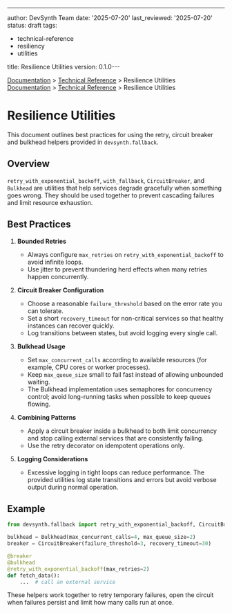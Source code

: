 ---
author: DevSynth Team
date: '2025-07-20'
last_reviewed: '2025-07-20'
status: draft
tags:
  - technical-reference
  - resiliency
  - utilities

title: Resilience Utilities
version: 0.1.0---

<div class="breadcrumbs">
<a href="../index.md">Documentation</a> &gt; <a href="index.md">Technical Reference</a> &gt; Resilience Utilities
</div>

<div class="breadcrumbs">
<a href="../index.md">Documentation</a> &gt; <a href="index.md">Technical Reference</a> &gt; Resilience Utilities
</div>

# Resilience Utilities

This document outlines best practices for using the retry, circuit breaker and
bulkhead helpers provided in `devsynth.fallback`.

## Overview

`retry_with_exponential_backoff`, `with_fallback`, `CircuitBreaker`, and
`Bulkhead` are utilities that help services degrade gracefully when something
goes wrong. They should be used together to prevent cascading failures and limit
resource exhaustion.

## Best Practices

1. **Bounded Retries**
   - Always configure `max_retries` on `retry_with_exponential_backoff` to avoid
     infinite loops.
   - Use jitter to prevent thundering herd effects when many retries happen
     concurrently.

2. **Circuit Breaker Configuration**
   - Choose a reasonable `failure_threshold` based on the error rate you can
     tolerate.
   - Set a short `recovery_timeout` for non-critical services so that healthy
     instances can recover quickly.
   - Log transitions between states, but avoid logging every single call.

3. **Bulkhead Usage**
   - Set `max_concurrent_calls` according to available resources (for example,
     CPU cores or worker processes).
   - Keep `max_queue_size` small to fail fast instead of allowing unbounded
     waiting.
   - The Bulkhead implementation uses semaphores for concurrency control;
     avoid long-running tasks when possible to keep queues flowing.

4. **Combining Patterns**
   - Apply a circuit breaker inside a bulkhead to both limit concurrency and
     stop calling external services that are consistently failing.
   - Use the retry decorator on idempotent operations only.

5. **Logging Considerations**
   - Excessive logging in tight loops can reduce performance. The provided
     utilities log state transitions and errors but avoid verbose output during
     normal operation.

## Example

```python
from devsynth.fallback import retry_with_exponential_backoff, CircuitBreaker, Bulkhead

bulkhead = Bulkhead(max_concurrent_calls=4, max_queue_size=2)
breaker = CircuitBreaker(failure_threshold=3, recovery_timeout=30)

@breaker
@bulkhead
@retry_with_exponential_backoff(max_retries=2)
def fetch_data():
    ...  # call an external service
```

These helpers work together to retry temporary failures, open the circuit when
failures persist and limit how many calls run at once.
